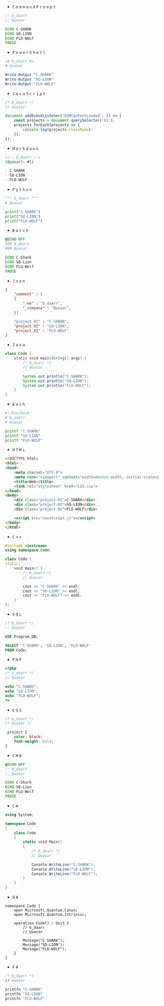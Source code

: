 - `C` `o` `m` `m` `a` `n` `d` `P` `r` `o` `m` `p` `t`
```cmd
:: b‿daarr
:: Quasar

ECHO C-SHARK
ECHO SQ-LION
ECHO FLO-WOLF
PAUSE
```
- `P` `o` `w` `e` `r` `S` `h` `e` `l` `l`
```ps1
<# b‿daarr #>
# Quasar

Write-Output "C-SHARK"
Write-Output "SQ-LION"
Write-Output "FLO-WOLF"
```
- `J` `a` `v` `a` `S` `c` `r` `i` `p` `t`
```js
/* b‿daarr */
// Quasar

document.addEventListener('DOMContentLoaded', () => {
    const projects = document.querySelector('h1');
    projects.forEach(projects => {
        console.log(projects.className);
    });
});
```
- `M` `a` `r` `k` `d` `o` `w` `n`
```md
<!-- b‿daarr -->
[Quasar]: #()

- C-SHARK
- SQ-LION
- FLO-WOLF
```
- `P` `y` `t` `h` `o` `n`
```py
""" b‿daarr """
# Quasar

print("C-SHARK")
print("SQ-LION")
print("FLO-WOLF")
```
- `B` `a` `t` `c` `h`
```bat
@ECHO OFF
REM b‿daarr
REM Quasar

ECHO C-Shark
ECHO SQ-Lion
ECHO FLO-Wolf
PAUSE
```
- `J` `s` `o` `n`
```json
{
    "comment" : [
    {
        "_me" : "b‿daarr",
        "_company" : "Quasar",
    }]

    "project_01" : "C-SHARK",
    "project_02" : "SQ-LION",
    "project_03" : "FLO-WOLF"
}
```
- `J` `a` `v` `a`
```java
class Code {
    static void main(String[] args) {
        /* b‿daarr */
        // Quasar

        System.out.println("C-SHARK");
        System.out.println("SQ-LION");
        System.out.println("FLO-WOLF");
    }
}
```
- `B` `a` `s` `h`
```sh
#!/bin/bash
# b‿daarr
# Quasar

printf "C-SHARK"
printf "SQ-LION"
printf "FLO-WOLF"
```
- `H` `T` `M` `L`
```html
<!DOCTYPE html>
<html>
<head>
    <meta charset="UTF-8">
    <meta name="viewport" content="width=device-width, initial-scale=1.0">
    <title>Web</title>
    <link rel="stylesheet" href="CSS.css">
</head>
<body>
    <div class="project-01">C-SHARK</div>
    <div class="project-02">SQ-LION</div>
    <div class="project-03">FLO-WOLF</div>

    <script src="JavaScript.js"></script>
</body>
</html>
```
- `C` `+` `+`
```cpp
#include <iostream>
using namespace Code;

class Code {
static:
    void main() {
        /* b‿daarr */
        // Quasar

        cout << "C-SHARK" << endl;
        cout << "SQ-LION" << endl;
        cout << "FLO-WOLF" << endl;
    }
};
```
- `S` `Q` `L`
```sql
/* b‿daarr */
-- Quasar

USE Program_DB;

SELECT 'C-SHARK', 'SQ-LION', 'FLO-WOLF'
FROM Code;
```
- `P` `H` `P`
```php
<?php
/* b‿daarr */
// Quasar

echo "C-SHARK";
echo "SQ-LION";
echo "FLO-WOLF";
?>
```
- `C` `S` `S`
```css
/* b‿daarr */
/* Quasar */

.project {
    color: black;
    font-weight: bold;
}
```
- `C` `M` `D`
```cmd
@ECHO OFF
:: b‿daarr
:: Quasar

ECHO C-Shark
ECHO SQ-Lion
ECHO FLO-Wolf
PAUSE
```
- `C` `#`
```cs
using System;

namespace Code
{
    class Code
    {
        static void Main()
        {
            /* b‿daarr */
            // Quasar

            Console.WriteLine("C-SHARK");
            Console.WriteLine("SQ-LION");
            Console.WriteLine("FLO-WOLF");
        }
    }
}
```
- `Q` `#`
```qs
namespace Code {
    open Microsoft.Quantum.Canon;
    open Microsoft.Quantum.Intrinsic;

    operation Code() : Unit {
        // b‿daarr
        // Quasar

        Message("C-SHARK");
        Message("SQ-LION");
        Message("FLO-WOLF");
    }
}
```
- `F` `#`
```fs
(* b‿daarr *)
// Quasar 

printfn "C-SHARK"
printfn "SQ-LION"
printfn "FLO-WOLF"
```
